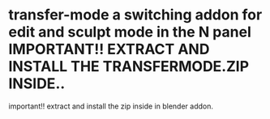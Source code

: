 # transfer-mode a switching addon for edit and sculpt mode in the N panel IMPORTANT!! EXTRACT AND INSTALL THE TRANSFERMODE.ZIP INSIDE..
 important!! extract and install the zip inside in blender addon.
